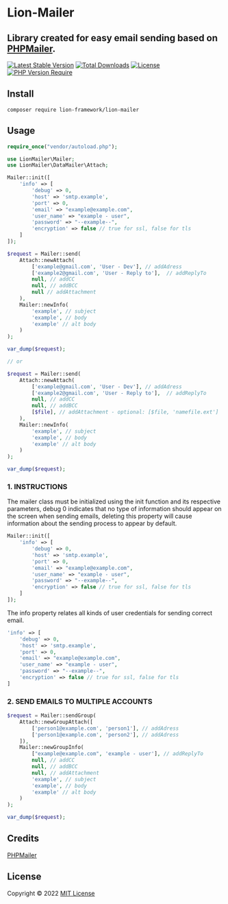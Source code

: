 # Lion-Mailer
## Library created for easy email sending based on [PHPMailer](https://github.com/PHPMailer/PHPMailer).

[![Latest Stable Version](http://poser.pugx.org/lion-framework/lion-mailer/v)](https://packagist.org/packages/lion-framework/lion-mailer) [![Total Downloads](http://poser.pugx.org/lion-framework/lion-mailer/downloads)](https://packagist.org/packages/lion-framework/lion-mailer) [![License](http://poser.pugx.org/lion-framework/lion-mailer/license)](https://packagist.org/packages/lion-framework/lion-mailer) [![PHP Version Require](http://poser.pugx.org/lion-framework/lion-mailer/require/php)](https://packagist.org/packages/lion-framework/lion-mailer)

## Install
```shell
composer require lion-framework/lion-mailer
```

## Usage
```php
require_once("vendor/autoload.php");

use LionMailer\Mailer;
use LionMailer\DataMailer\Attach;

Mailer::init([
	'info' => [
		'debug' => 0,
		'host' => 'smtp.example',
		'port' => 0,
		'email' => "example@example.com",
		'user_name' => "example - user",
		'password' => "--example--",
		'encryption' => false // true for ssl, false for tls
	]
]);

$request = Mailer::send(
	Attach::newAttach(
		['example@gmail.com', 'User - Dev'], // addAdress
		['example2@gmail.com', 'User - Reply to'],  // addReplyTo
		null, // addCC
		null, // addBCC
		null // addAttachment
	),
	Mailer::newInfo(
		'example', // subject
		'example', // body
		'example' // alt body
	)
);

var_dump($request);

// or

$request = Mailer::send(
	Attach::newAttach(
		['example@gmail.com', 'User - Dev'], // addAdress
		['example2@gmail.com', 'User - Reply to'],  // addReplyTo
		null, // addCC
		null, // addBCC
		[$file], // addAttachment - optional: [$file, 'namefile.ext']
	),
	Mailer::newInfo(
		'example', // subject
		'example', // body
		'example' // alt body
	)
);

var_dump($request);
```

### 1. INSTRUCTIONS
The mailer class must be initialized using the init function and its respective parameters, debug 0 indicates that no type of information should appear on the screen when sending emails, deleting this property will cause information about the sending process to appear by default. <br>
```php
Mailer::init([
	'info' => [
		'debug' => 0,
		'host' => 'smtp.example',
		'port' => 0,
		'email' => "example@example.com",
		'user_name' => "example - user",
		'password' => "--example--",
		'encryption' => false // true for ssl, false for tls
	]
]);
```

The info property relates all kinds of user credentials for sending correct email.
```php
'info' => [
	'debug' => 0,
	'host' => 'smtp.example',
	'port' => 0,
	'email' => "example@example.com",
	'user_name' => "example - user",
	'password' => "--example--",
	'encryption' => false // true for ssl, false for tls
]
```

### 2. SEND EMAILS TO MULTIPLE ACCOUNTS
```php
$request = Mailer::sendGroup(
	Attach::newGroupAttach([
		['person1@example.com', 'person1'], // addAdress
		['person1@example.com', 'person2'], // addAdress
	]),
	Mailer::newGroupInfo(
		["example@example.com", 'example - user'], // addReplyTo
		null, // addCC
		null, // addBCC
		null, // addAttachment
		'example', // subject
		'example', // body
		'example' // alt body
	)
);

var_dump($request);
```

## Credits
[PHPMailer](https://github.com/PHPMailer/PHPMailer)

## License
Copyright © 2022 [MIT License](https://github.com/Sleon4/Lion-Mailer/blob/main/LICENSE)